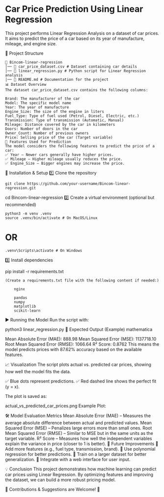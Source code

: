 # Car Price Prediction Using Linear Regression

This project performs Linear Regression Analysis on a dataset of car prices. It aims to predict the price of a car based on its year of manufacture, mileage, and engine size.

📂 Project Structure

    📁 Bincom-linear-regression
    │── 📄 car_price_dataset.csv # Dataset containing car details
    │── 📄 linear_regression.py # Python script for Linear Regression analysis
    │── 📄 README.md # Documentation for the project
    📊 Dataset Overview
    The dataset car_price_dataset.csv contains the following columns:

    Brand: The manufacturer of the car
    Model: The specific model name
    Year: The year of manufacture
    Engine_Size: The size of the engine in liters
    Fuel_Type: Type of fuel used (Petrol, Diesel, Electric, etc.)
    Transmission: Type of transmission (Automatic, Manual)
    Mileage: Distance covered by the car in kilometers
    Doors: Number of doors in the car
    Owner_Count: Number of previous owners
    Price: Selling price of the car (Target variable)
    🚀 Features Used for Prediction
    The model considers the following features to predict the price of a car:
    ✅ Year – Newer cars generally have higher prices.
    ✅ Mileage – Higher mileage usually reduces the price.
    ✅ Engine_Size – Bigger engines may increase the price.

🔧 Installation & Setup
1️⃣ Clone the repository

    git clone https://github.com/your-username/Bincom-linear-regression.git

cd Bincom-linear-regression
2️⃣ Create a virtual environment (optional but recommended)

    python3 -m venv .venv
    source .venv/bin/activate # On MacOS/Linux

# OR

    .venv\Scripts\activate # On Windows

3️⃣ Install dependencies

pip install -r requirements.txt

    (Create a requirements.txt file with the following content if needed:)

        nginx

        pandas
        numpy
        matplotlib
        scikit-learn

▶️ Running the Model
Run the script with:

python3 linear_regression.py
📌 Expected Output (Example)
mathematica

Mean Absolute Error (MAE): 888.98
Mean Squared Error (MSE): 1137718.10
Root Mean Squared Error (RMSE): 1066.64
R² Score: 0.8762
This means the model predicts prices with 87.62% accuracy based on the available features.

📈 Visualization
The script plots actual vs. predicted car prices, showing how well the model fits the data.

✅ Blue dots represent predictions.
✅ Red dashed line shows the perfect fit (y = x).

The plot is saved as:

actual_vs_predicted_car_prices.png
Example Plot:

🛠️ Model Evaluation Metrics
Mean Absolute Error (MAE) – Measures the average absolute difference between actual and predicted values.
Mean Squared Error (MSE) – Penalizes large errors more than small ones.
Root Mean Squared Error (RMSE) – Similar to MSE but in the same units as the target variable.
R² Score – Measures how well the independent variables explain the variance in price (closer to 1 is better).
📌 Future Improvements
🔹 Add more features (e.g., fuel type, transmission, brand).
🔹 Use polynomial regression for better predictions.
🔹 Train on a larger dataset for better generalization.
🔹 Integrate with a web interface for user input.

💡 Conclusion
This project demonstrates how machine learning can predict car prices using Linear Regression. By optimizing features and improving the dataset, we can build a more robust pricing model.

📢 Contributions & Suggestions are Welcome! 🎯
